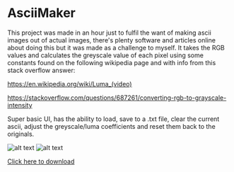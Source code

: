 # AsciiMaker

This project was made in an hour just to fulfil the want of making ascii images out of actual images,
there's plenty software and articles online about doing this but it was made as a challenge to myself.
It takes the RGB values and calculates the greyscale value of each pixel using some constants found on 
the following wikipedia page and with info from this stack overflow answer: 

https://en.wikipedia.org/wiki/Luma_(video)

https://stackoverflow.com/questions/687261/converting-rgb-to-grayscale-intensity

Super basic UI, has the ability to load, save to a .txt file, clear the current ascii, adjust the greyscale/luma coefficients
and reset them back to the originals.

![alt text](https://pcqkia.db.files.1drv.com/y4m2vaMpI8of7KYmm9VoUAoxoTjre6IYSAfBhuj6YoO4z6E7KZg8cWv805Jm2btCafW8FAt0f6NQesbHuFT5d-c4O2rfgn9MT2mGpdkEoghlas83tEeu0nEBeB_Iqc-PMT5oZLlsRfgKUsS1nK3CKol7_PlxOElK_R1Hc8t45veVta7Mhx6pmy--CQArcpB3kJPPiM_F-5vRpq-6XsuuwG2Yg?width=200&height=200&cropmode=none "Before")
![alt text](https://osqkia.db.files.1drv.com/y4mrZXfbfez7HoB3rIvxk8kNPNivBsLrBuSIF-OlINy_Xya3Gc3J9tPodObPAQZK81qk-jrlZyLpNPm5hksnnlT8D7LODShRZNRE26Wcm20ZcjhIbn8PQ0ja9VuRAJoXC-_DyQm2LLQgYnmpSTGym51Cgv0zcLAaQffLKJ9U77TVNVvatL3--gr0lIf3QampbEihZvrgsOYtvaq82lOQBDHpw?width=1186&height=790&cropmode=none "After")

[Click here to download](https://onedrive.live.com/download?cid=378B80B16E313872&resid=378B80B16E313872%218015&authkey=AK0Iwaf3lz9DsNk)
